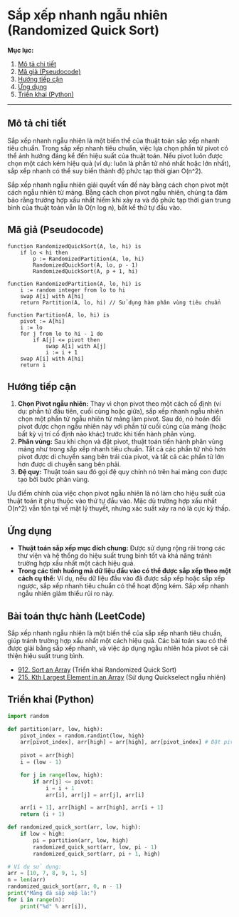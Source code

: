 
# Sắp xếp nhanh ngẫu nhiên (Randomized Quick Sort)

**Mục lục:**

1.  [Mô tả chi tiết](#mô-tả-chi-tiết)
2.  [Mã giả (Pseudocode)](#mã-giả-pseudocode)
3.  [Hướng tiếp cận](#hướng-tiếp-cận)
4.  [Ứng dụng](#ứng-dụng)
5.  [Triển khai (Python)](#triển-khai-python)

---

## Mô tả chi tiết

Sắp xếp nhanh ngẫu nhiên là một biến thể của thuật toán sắp xếp nhanh tiêu chuẩn. Trong sắp xếp nhanh tiêu chuẩn, việc lựa chọn phần tử pivot có thể ảnh hưởng đáng kể đến hiệu suất của thuật toán. Nếu pivot luôn được chọn một cách kém hiệu quả (ví dụ: luôn là phần tử nhỏ nhất hoặc lớn nhất), sắp xếp nhanh có thể suy biến thành độ phức tạp thời gian O(n^2).

Sắp xếp nhanh ngẫu nhiên giải quyết vấn đề này bằng cách chọn pivot một cách ngẫu nhiên từ mảng. Bằng cách chọn pivot ngẫu nhiên, chúng ta đảm bảo rằng trường hợp xấu nhất hiếm khi xảy ra và độ phức tạp thời gian trung bình của thuật toán vẫn là O(n log n), bất kể thứ tự đầu vào.

## Mã giả (Pseudocode)

```
function RandomizedQuickSort(A, lo, hi) is
    if lo < hi then
        p := RandomizedPartition(A, lo, hi)
        RandomizedQuickSort(A, lo, p - 1)
        RandomizedQuickSort(A, p + 1, hi)

function RandomizedPartition(A, lo, hi) is
    i := random integer from lo to hi
    swap A[i] with A[hi]
    return Partition(A, lo, hi) // Sử dụng hàm phân vùng tiêu chuẩn

function Partition(A, lo, hi) is
    pivot := A[hi]
    i := lo
    for j from lo to hi - 1 do
        if A[j] <= pivot then
            swap A[i] with A[j]
            i := i + 1
    swap A[i] with A[hi]
    return i
```

## Hướng tiếp cận

1.  **Chọn Pivot ngẫu nhiên:** Thay vì chọn pivot theo một cách cố định (ví dụ: phần tử đầu tiên, cuối cùng hoặc giữa), sắp xếp nhanh ngẫu nhiên chọn một phần tử ngẫu nhiên từ mảng làm pivot. Sau đó, nó hoán đổi pivot được chọn ngẫu nhiên này với phần tử cuối cùng của mảng (hoặc bất kỳ vị trí cố định nào khác) trước khi tiến hành phân vùng.
2.  **Phân vùng:** Sau khi chọn và đặt pivot, thuật toán tiến hành phân vùng mảng như trong sắp xếp nhanh tiêu chuẩn. Tất cả các phần tử nhỏ hơn pivot được di chuyển sang bên trái của pivot, và tất cả các phần tử lớn hơn được di chuyển sang bên phải.
3.  **Đệ quy:** Thuật toán sau đó gọi đệ quy chính nó trên hai mảng con được tạo bởi bước phân vùng.

Ưu điểm chính của việc chọn pivot ngẫu nhiên là nó làm cho hiệu suất của thuật toán ít phụ thuộc vào thứ tự đầu vào. Mặc dù trường hợp xấu nhất O(n^2) vẫn tồn tại về mặt lý thuyết, nhưng xác suất xảy ra nó là cực kỳ thấp.

## Ứng dụng

*   **Thuật toán sắp xếp mục đích chung:** Được sử dụng rộng rãi trong các thư viện và hệ thống do hiệu suất trung bình tốt và khả năng tránh trường hợp xấu nhất một cách hiệu quả.
*   **Trong các tình huống mà dữ liệu đầu vào có thể được sắp xếp theo một cách cụ thể:** Ví dụ, nếu dữ liệu đầu vào đã được sắp xếp hoặc sắp xếp ngược, sắp xếp nhanh tiêu chuẩn có thể hoạt động kém. Sắp xếp nhanh ngẫu nhiên giảm thiểu rủi ro này.

## Bài toán thực hành (LeetCode)

Sắp xếp nhanh ngẫu nhiên là một biến thể của sắp xếp nhanh tiêu chuẩn, giúp tránh trường hợp xấu nhất một cách hiệu quả. Các bài toán sau có thể được giải bằng sắp xếp nhanh, và việc áp dụng ngẫu nhiên hóa pivot sẽ cải thiện hiệu suất trung bình.

*   [912. Sort an Array](https://leetcode.com/problems/sort-an-array/) (Triển khai Randomized Quick Sort)
*   [215. Kth Largest Element in an Array](https://leetcode.com/problems/kth-largest-element-in-an-array/) (Sử dụng Quickselect ngẫu nhiên)

## Triển khai (Python)

```python
import random

def partition(arr, low, high):
    pivot_index = random.randint(low, high)
    arr[pivot_index], arr[high] = arr[high], arr[pivot_index] # Đặt pivot ở cuối
    
    pivot = arr[high]
    i = (low - 1)

    for j in range(low, high):
        if arr[j] <= pivot:
            i = i + 1
            arr[i], arr[j] = arr[j], arr[i]

    arr[i + 1], arr[high] = arr[high], arr[i + 1]
    return (i + 1)

def randomized_quick_sort(arr, low, high):
    if low < high:
        pi = partition(arr, low, high)
        randomized_quick_sort(arr, low, pi - 1)
        randomized_quick_sort(arr, pi + 1, high)

# Ví dụ sử dụng:
arr = [10, 7, 8, 9, 1, 5]
n = len(arr)
randomized_quick_sort(arr, 0, n - 1)
print("Mảng đã sắp xếp là:")
for i in range(n):
    print("%d" % arr[i]),
```
